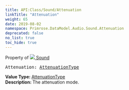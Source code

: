 ```yaml
---
title: API:Class/Sound/Attenuation
linkTitle: "Attenuation"
weight: 65
date: 2019-08-02
namespace: Primrose.DataModel.Audio.Sound.Attenuation
deprecated: false
no_list: true
toc_hide: true
---
```

Property of <a href="/docs/api-reference/Class/Sound"><img src="/icons/silk/sound.png"/>&nbsp;Sound</a>
<pre class="method-declaration">
Attenuation: <a class="type" href="/docs/api-reference/Enum/AttenuationType">AttenuationType</a></pre>
<b>Value Type: </b>
<a class="type" href="/docs/api-reference/Enum/AttenuationType">AttenuationType</a>
<br/>
<b>Description: </b>
The attenuation mode.


